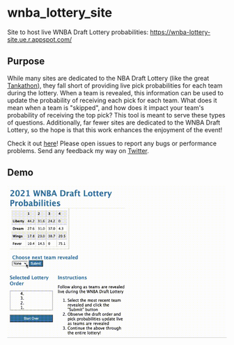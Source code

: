 # wnba_lottery_site
Site to host live WNBA Draft Lottery probabilities: https://wnba-lottery-site.ue.r.appspot.com/

## Purpose

While many sites are dedicated to the NBA Draft Lottery (like the great [Tankathon](http://www.tankathon.com/)), they fall short of providing live pick probabilities for each team during the lottery. When a team is revealed, this information can be used to update the probability of receiving each pick for each team. What does it mean when a team is "skipped", and how does it impact your team's probability of receiving the top pick? This tool is meant to serve these types of questions. Additionally, far fewer sites are dedicated to the WNBA Draft Lottery, so the hope is that this work enhances the enjoyment of the event!

Check it out [here](https://wnba-lottery.ue.r.appspot.com/)! Please open issues to report any bugs or performance problems. Send any feedback my way on [Twitter](https://twitter.com/py_ball_).

## Demo

<img src="wnba_lottery.gif" height="350"/>
